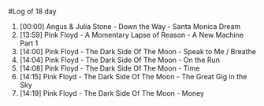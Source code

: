 #Log of 18 day

1. [00:00] Angus & Julia Stone - Down the Way - Santa Monica Dream
1. [13:59] Pink Floyd - A Momentary Lapse of Reason - A New Machine Part 1
1. [14:00] Pink Floyd - The Dark Side Of The Moon - Speak to Me / Breathe
1. [14:04] Pink Floyd - The Dark Side Of The Moon - On the Run
1. [14:08] Pink Floyd - The Dark Side Of The Moon - Time
1. [14:15] Pink Floyd - The Dark Side Of The Moon - The Great Gig in the Sky
1. [14:19] Pink Floyd - The Dark Side Of The Moon - Money
